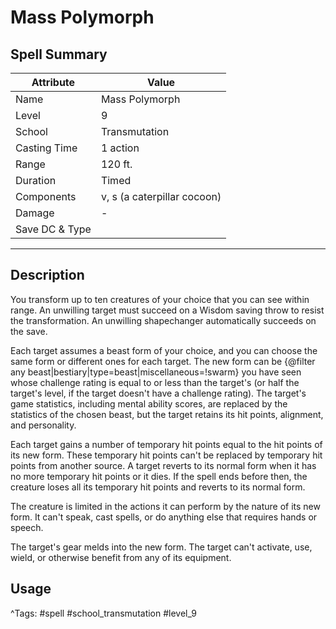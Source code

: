 # Mass Polymorph

## Spell Summary

| Attribute        | Value                  |
|------------------|------------------------|
| Name             | Mass Polymorph                 |
| Level            | 9                |
| School           | Transmutation          |
| Casting Time     | 1 action              |
| Range            | 120 ft.            |
| Duration         | Timed             |
| Components       | v, s (a caterpillar cocoon)             |
| Damage           | -               |
| Save DC & Type   |              |

---

## Description

You transform up to ten creatures of your choice that you can see within range. An unwilling target must succeed on a Wisdom saving throw to resist the transformation. An unwilling shapechanger automatically succeeds on the save.

Each target assumes a beast form of your choice, and you can choose the same form or different ones for each target. The new form can be {@filter any beast|bestiary|type=beast|miscellaneous=!swarm} you have seen whose challenge rating is equal to or less than the target's (or half the target's level, if the target doesn't have a challenge rating). The target's game statistics, including mental ability scores, are replaced by the statistics of the chosen beast, but the target retains its hit points, alignment, and personality.

Each target gains a number of temporary hit points equal to the hit points of its new form. These temporary hit points can't be replaced by temporary hit points from another source. A target reverts to its normal form when it has no more temporary hit points or it dies. If the spell ends before then, the creature loses all its temporary hit points and reverts to its normal form.

The creature is limited in the actions it can perform by the nature of its new form. It can't speak, cast spells, or do anything else that requires hands or speech.

The target's gear melds into the new form. The target can't activate, use, wield, or otherwise benefit from any of its equipment.

## Usage


^Tags: #spell #school_transmutation #level_9